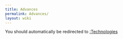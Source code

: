 ```yaml
---
title: Advances
permalink: Advances/
layout: wiki
---
```


You should automatically be redirected to [:Technologies](/keeperrl_wiki/:Technologies/)
